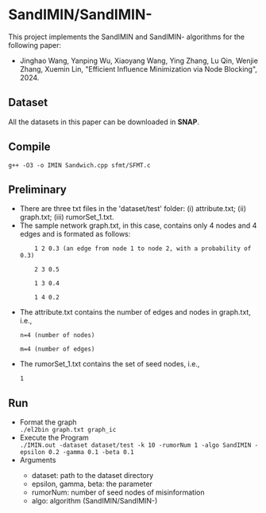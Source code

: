 # SandIMIN/SandIMIN-

   This project implements the SandIMIN and SandIMIN- algorithms for the following paper:
   <ul>
    <li>Jinghao Wang, Yanping Wu, Xiaoyang Wang, Ying Zhang, Lu Qin, Wenjie Zhang, Xuemin Lin, "Efficient Influence Minimization via Node Blocking", 2024.</li>
    </ul>

## Dataset
   

All the datasets in this paper can be downloaded in <strong>SNAP</strong>.

## Compile 

<code>g++ -O3 -o IMIN Sandwich.cpp sfmt/SFMT.c</code>

## Preliminary
<ul>
<li>There are three txt files in the 'dataset/test' folder: (i) attribute.txt; (ii) graph.txt; (iii) rumorSet_1.txt.</li>
<li>
The sample network graph.txt, in this case, contains only 4 nodes and 4 edges and is formated as follows:</li>
        
        1 2 0.3 (an edge from node 1 to node 2, with a probability of 0.3)
            
        2 3 0.5
            
        1 3 0.4
            
        1 4 0.2

<li>
The attribute.txt contains the number of edges and nodes in graph.txt, i.e.,</li>

    n=4 (number of nodes)

    m=4 (number of edges)

<li>
The rumorSet_1.txt contains the set of seed nodes, i.e.,</li>

    1
</ul>



## Run 

<ul>
    <li>Format the graph</li>
    <code>./el2bin graph.txt graph_ic</code>
    <li>Execute the Program</li>
    <code>./IMIN.out -dataset dataset/test -k 10 -rumorNum 1 -algo SandIMIN -epsilon 0.2 -gamma 0.1 -beta 0.1</code>
    <li>Arguments</li>
    <ul>
    <li>dataset: path to the dataset directory</li>
    <li>epsilon, gamma, beta: the parameter</li>
    <li>rumorNum: number of seed nodes of misinformation</li>
    <li>algo: algorithm (SandIMIN/SandIMIN-)</li>
    </ul>
</ul>






